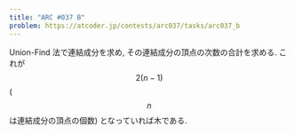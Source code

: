 ```yaml
---
title: "ARC #037 B"
problem: https://atcoder.jp/contests/arc037/tasks/arc037_b
---
```

Union-Find 法で連結成分を求め, その連結成分の頂点の次数の合計を求める. これが $$ 2(n-1) $$ ($$ n $$ は連結成分の頂点の個数) となっていれば木である.
